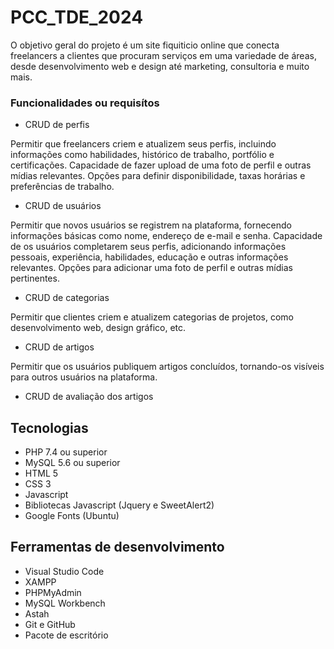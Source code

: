 # PCC_TDE_2024

O objetivo geral do projeto é um site fiquiticio online que conecta freelancers a clientes que procuram serviços em uma variedade de áreas, desde desenvolvimento web e design até marketing, consultoria e muito mais.

### Funcionalidades ou requisítos

- CRUD de perfis

Permitir que freelancers criem e atualizem seus perfis, incluindo informações como habilidades, histórico de trabalho, portfólio e certificações.
Capacidade de fazer upload de uma foto de perfil e outras mídias relevantes.
Opções para definir disponibilidade, taxas horárias e preferências de trabalho.

- CRUD de usuários

Permitir que novos usuários se registrem na plataforma, fornecendo informações básicas como nome, endereço de e-mail e senha.
Capacidade de os usuários completarem seus perfis, adicionando informações pessoais, experiência, habilidades, educação e outras informações relevantes.
Opções para adicionar uma foto de perfil e outras mídias pertinentes.

- CRUD de categorias

Permitir que clientes criem e atualizem categorias de projetos, como desenvolvimento web, design gráfico, etc.

- CRUD de artigos

Permitir que os usuários publiquem artigos concluídos, tornando-os visíveis para outros usuários na plataforma.

- CRUD de avaliação dos artigos

## Tecnologias
- PHP 7.4 ou superior
- MySQL 5.6 ou superior
- HTML 5
- CSS 3
- Javascript
- Bibliotecas Javascript (Jquery e SweetAlert2)
- Google Fonts (Ubuntu)

## Ferramentas de desenvolvimento

- Visual Studio Code
- XAMPP
- PHPMyAdmin
- MySQL Workbench
- Astah
- Git e GitHub
- Pacote de escritório
